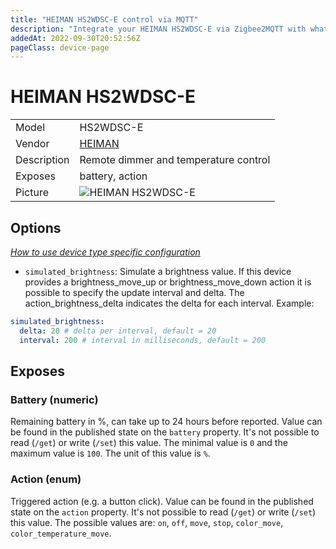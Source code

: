 ```yaml
---
title: "HEIMAN HS2WDSC-E control via MQTT"
description: "Integrate your HEIMAN HS2WDSC-E via Zigbee2MQTT with whatever smart home infrastructure you are using without the vendor's bridge or gateway."
addedAt: 2022-09-30T20:52:56Z
pageClass: device-page
---
```


<!-- !!!! -->
<!-- ATTENTION: This file is auto-generated through docgen! -->
<!-- You can only edit the "Notes"-Section between the two comment lines "Notes BEGIN" and "Notes END". -->
<!-- Do not use h1 or h2 heading within "## Notes"-Section. -->
<!-- !!!! -->

# HEIMAN HS2WDSC-E

|     |     |
|-----|-----|
| Model | HS2WDSC-E  |
| Vendor  | [HEIMAN](/supported-devices/#v=HEIMAN)  |
| Description | Remote dimmer and temperature control |
| Exposes | battery, action |
| Picture | ![HEIMAN HS2WDSC-E](https://www.zigbee2mqtt.io/images/devices/HS2WDSC-E.png) |


<!-- Notes BEGIN: You can edit here. Add "## Notes" headline if not already present. -->


<!-- Notes END: Do not edit below this line -->



## Options
*[How to use device type specific configuration](../guide/configuration/devices-groups.md#specific-device-options)*

* `simulated_brightness`: Simulate a brightness value. If this device provides a brightness_move_up or brightness_move_down action it is possible to specify the update interval and delta. The action_brightness_delta indicates the delta for each interval. Example:
```yaml
simulated_brightness:
  delta: 20 # delta per interval, default = 20
  interval: 200 # interval in milliseconds, default = 200
```


## Exposes

### Battery (numeric)
Remaining battery in %, can take up to 24 hours before reported.
Value can be found in the published state on the `battery` property.
It's not possible to read (`/get`) or write (`/set`) this value.
The minimal value is `0` and the maximum value is `100`.
The unit of this value is `%`.

### Action (enum)
Triggered action (e.g. a button click).
Value can be found in the published state on the `action` property.
It's not possible to read (`/get`) or write (`/set`) this value.
The possible values are: `on`, `off`, `move`, `stop`, `color_move`, `color_temperature_move`.

